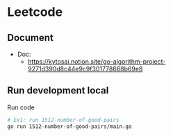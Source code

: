# Leetcode

## Document

- Doc: 
  - https://kytosai.notion.site/go-algorithm-project-9271d390d8c44e9c9f301778668b69e8 

## Run development local

Run code

```sh
# Ex1: run 1512-number-of-good-pairs
go run 1512-number-of-good-pairs/main.go 
```